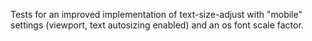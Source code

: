 Tests for an improved implementation of text-size-adjust with "mobile"
settings (viewport, text autosizing enabled) and an os font scale
factor.
